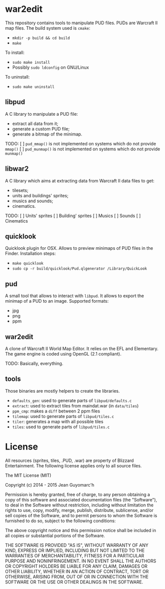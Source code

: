 war2edit
========

This repository contains tools to manipulate PUD files. PUDs are Warcraft II map files.
The build system used is `cmake`:

- `mkdir -p build && cd build`
- `make`

To install:
- `sudo make install`
- Possibly `sudo ldconfig` on GNU/Linux

To uninstall:
- `sudo make uninstall`


libpud
------

A C library to manipulate a PUD file:
- extract all data from it;
- generate a custom PUD file;
- generate a bitmap of the minimap.


TODO:
[ ] `pud_mmap()` is not implemented on systems which do not provide `mmap()`
[ ] `pud_munmap()` is not implemented on systems which do not provide `munmap()`


libwar2
-------

A C library which aims at extracting data from Warcraft II data files to get:
- tilesets;
- units and buildings' sprites;
- musics and sounds;
- cinematics.

TODO:
[ ] Units' sprites
[ ] Building' sprites
[ ] Musics
[ ] Sounds
[ ] Cinematics


quicklook
---------

Quicklook plugin for OSX. Allows to preview minimaps of PUD files in the Finder.
Installation steps:
- `make quicklook`
- `sudo cp -r build/quicklook/Pud.qlgenerator /Library/QuickLook`


pud
---

A small tool that allows to interact with `libpud`.
It allows to export the minimap of a PUD to an image. Supported formats:
- jpg
- png
- ppm

war2edit
--------

A clone of Warcraft II World Map Editor.
It relies on the EFL and Elementary. The game engine is coded using OpenGL (2.1 compliant).

TODO:
Basically, everything.


tools
-----

Those binaries are mostly helpers to create the libraries.
- `defaults_gen`: used to generate parts of `libpud/defaults.c`
- `extract`: used to extract tiles from maindat.war (in `data/tiles`)
- `ppm_cmp`: makes a `diff` between 2 ppm files
- `tilemap`: used to generate parts of `libpud/tiles.c`
- `tiler`: generates a map with all possible tiles
- `tiles`: used to generate parts of `libpud/tiles.c`


License
=======

All resources (sprites, tiles, .PUD, .war) are property of Blizzard Entertainment.
The following license applies only to all source files.


The MIT License (MIT)

Copyright (c) 2014 - 2015 Jean Guyomarc'h

Permission is hereby granted, free of charge, to any person obtaining a copy
of this software and associated documentation files (the "Software"), to deal
in the Software without restriction, including without limitation the rights
to use, copy, modify, merge, publish, distribute, sublicense, and/or sell
copies of the Software, and to permit persons to whom the Software is
furnished to do so, subject to the following conditions:

The above copyright notice and this permission notice shall be included in
all copies or substantial portions of the Software.

THE SOFTWARE IS PROVIDED "AS IS", WITHOUT WARRANTY OF ANY KIND, EXPRESS OR
IMPLIED, INCLUDING BUT NOT LIMITED TO THE WARRANTIES OF MERCHANTABILITY,
FITNESS FOR A PARTICULAR PURPOSE AND NONINFRINGEMENT. IN NO EVENT SHALL THE
AUTHORS OR COPYRIGHT HOLDERS BE LIABLE FOR ANY CLAIM, DAMAGES OR OTHER
LIABILITY, WHETHER IN AN ACTION OF CONTRACT, TORT OR OTHERWISE, ARISING FROM,
OUT OF OR IN CONNECTION WITH THE SOFTWARE OR THE USE OR OTHER DEALINGS IN
THE SOFTWARE.


